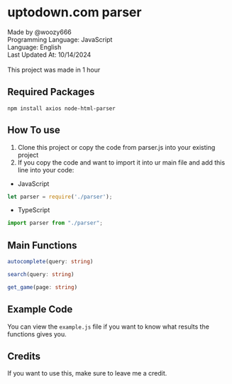 # uptodown.com parser
Made by @woozy666<br>
Programming Language: JavaScript<br>
Language: English<br>
Last Updated At: 10/14/2024<br>
<br>
This project was made in 1 hour
<br>
## Required Packages
```
npm install axios node-html-parser
```
## How To use
1. Clone this project or copy the code from parser.js into your existing project
2. If you copy the code and want to import it into ur main file and add this line into your code:
- JavaScript
```js
let parser = require('./parser');
```
- TypeScript
```ts
import parser from "./parser";
```
## Main Functions
```ts
autocomplete(query: string)
```
```ts
search(query: string)
```
```ts
get_game(page: string)
```
## Example Code
You can view the `example.js` file if you want to know what results the functions gives you.
## Credits
If you want to use this, make sure to leave me a credit.